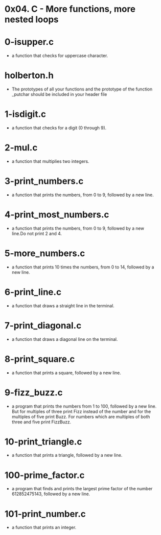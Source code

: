 #  0x04. C - More functions, more nested loops

#  0-isupper.c
  * a function that checks for uppercase character.

#  holberton.h
   * The prototypes of all your functions and the prototype of the function _putchar should be included in your header file
                                                   
#  1-isdigit.c
   * a function that checks for a digit (0 through 9).

#  2-mul.c
   * a function that multiplies two integers.

#  3-print_numbers.c
   * a function that prints the numbers, from 0 to 9, followed by a new line.

#  4-print_most_numbers.c
   * a function that prints the numbers, from 0 to 9, followed by a new line.Do not print 2 and 4.

#  5-more_numbers.c
   * a function that prints 10 times the numbers, from 0 to 14, followed by a new line.

#  6-print_line.c
   * a function that draws a straight line in the terminal.

#  7-print_diagonal.c
   * a function that draws a diagonal line on the terminal.

#  8-print_square.c
   * a function that prints a square, followed by a new line.                                

#  9-fizz_buzz.c
   * a program that prints the numbers from 1 to 100, followed by a new line. But for multiples of three print Fizz instead of the number and for the multiples of five print Buzz. For numbers which are multiples of both three and five print FizzBuzz.

#  10-print_triangle.c
   * a function that prints a triangle, followed by a new line.

#  100-prime_factor.c
   * a program that finds and prints the largest prime factor of the number 612852475143, followed by a new line.

#  101-print_number.c
   * a function that prints an integer.
                                                    
